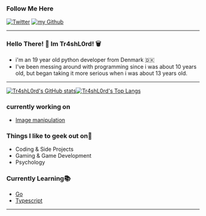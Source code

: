 ### Follow Me Here

<a href="https://twitter.com/intent/follow?screen_name=XxTr4sL0rdxX&tw_p=followbutton" target="_blank"><img alt="Twitter" src="https://img.shields.io/badge/twitter-%231DA1F2.svg?&style=for-the-badge&logo=twitter&logoColor=white" /></a>
<a href="https://github.com/Tr4shL0rd" target="_blank"><img alt="my Github" src="https://img.shields.io/github/followers/Tr4shL0rd?color=black&style=for-the-badge" /></a>

---

### Hello There! 👋 Im Tr4shL0rd! 🗑️

-   i'm an 19 year old python developer from Denmark 🇩🇰
-   I've been messing around with programming since i was about 10 years old, but began taking it more serious when i was about 13 years old.

---
[![Tr4shL0rd's GitHub stats](https://github-readme-stats.vercel.app/api?username=Tr4shL0rd&theme=dark&text_color=d104d1)](https://github.com/Tr4shL0rd)[![Tr4shL0rd's Top Langs](https://github-readme-stats.vercel.app/api/top-langs/?username=Tr4shL0rd&exclude_repo=spaceengineers-thrust-calc,peregrine-lang.github.io,p5,linkHub,vulntest&theme=dark&langs_count=6&hide=html,css&layout=compact&text_color=d104d1)](https://github.com/Tr4shL0rd?tab=repositories)
<!--excluding a few website repos because javascript & PHP is over-represented in those repos compared to my actual main language (Python) -->


### currently working on

-   [Image manipulation](https://github.com/Tr4shL0rd/image_breaker) 

### Things I like to geek out on🔭

-   Coding & Side Projects
-   Gaming & Game Development
-   Psychology

### Currently Learning📚

-   [Go](https://go.dev/)
-   [Typescript](https://www.typescriptlang.org/)

---
